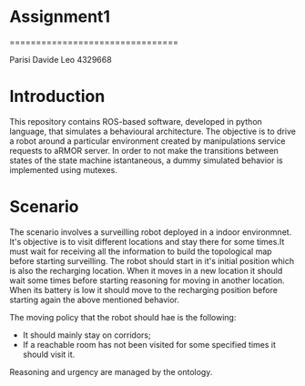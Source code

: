 # Assignment1
================================

Parisi Davide Leo 4329668 

# Introduction #

This repository contains ROS-based software, developed in python language, that simulates a behavioural architecture. The objective is to drive a robot around a particular environment created by manipulations service requests to aRMOR server. In order to not make the transitions between states of the state machine istantaneous, a dummy simulated behavior is implemented using mutexes.

# Scenario #

The scenario involves a surveilling robot deployed in a indoor environmnet. It's objective is to visit different locations and stay there for some times.It must wait for receiving all the information to build the topological map before starting surveilling. The robot should start in it's initial position which is also the recharging location. When it moves in a new location it should wait some times before starting reasoning for moving in another location.
When its battery is low it should move to the recharging position before starting again the above mentioned behavior.

The moving policy that the robot should hae is the following:
* It should mainly stay on corridors;
* If a reachable room has not been visited for some specified times it should visit it.

Reasoning and urgency are managed by the ontology.

